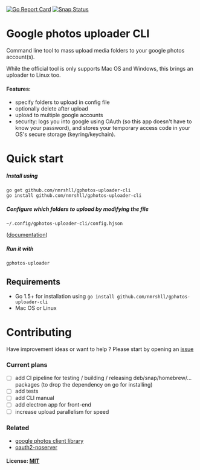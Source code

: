 [![Go Report Card](https://goreportcard.com/badge/github.com/nmrshll/gphotos-uploader-cli)](https://goreportcard.com/report/github.com/nmrshll/gphotos-uploader-cli)
[![Snap Status](https://build.snapcraft.io/badge/nmrshll/gphotos-uploader-cli.svg)](https://build.snapcraft.io/user/nmrshll/gphotos-uploader-cli)

# Google photos uploader CLI
Command line tool to mass upload media folders to your google photos account(s).    

While the official tool is only supports Mac OS and Windows, this brings an uploader to Linux too.

#### Features:
- specify folders to upload in config file
- optionally delete after upload
- upload to multiple google accounts
- security: logs you into google using OAuth (so this app doesn't have to know your password), and stores your temporary access code in your OS's secure storage (keyring/keychain).

# Quick start
##### Install using     
```
go get github.com/nmrshll/gphotos-uploader-cli
go install github.com/nmrshll/gphotos-uploader-cli
```    
##### Configure which folders to upload by modifying the file 
```
~/.config/gphotos-uploader-cli/config.hjson
```
([documentation](./docs/configuration.md))    
##### Run it with 
```
gphotos-uploader
```    

## Requirements
- Go 1.5+ for installation using `go install github.com/nmrshll/gphotos-uploader-cli`
- Mac OS or Linux

# Contributing
Have improvement ideas or want to help ? Please start by opening an [issue](https://github.com/nmrshll/gphotos-uploader-cli/issues)  

### Current plans
- [ ] add CI pipeline for testing / building / releasing deb/snap/homebrew/... packages (to drop the dependency on go for installing)
- [ ] add tests
- [ ] add CLI manual
- [ ] add electron app for front-end
- [ ] increase upload parallelism for speed

### Related
- [google photos client library](https://github.com/nmrshll/google-photos-api-client-go)
- [oauth2-noserver](https://github.com/nmrshll/oauth2-noserver)


#### License: [MIT](./.docs/LICENSE)
